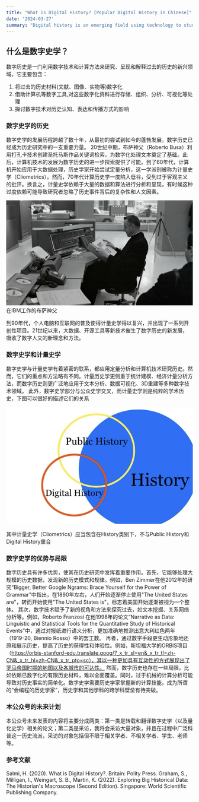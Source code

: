 ```yaml
---
title: "What is Digital History? [Popular Digital History in Chinese]"
date: '2024-03-27'
summary: "Digital history is an emerging field using technology to study the past. It offers new perspectives on historical data, enhances accessibility, but faces challenges in skill requirements and potential oversimplification of complex historical events."
---
```


## 什么是数字史学？

数字历史是一门利用数字技术和计算方法来研究、呈现和解释过去的历史的新兴领域，它主要包含：

1. 将过去的历史材料(文献、图像、实物等)数字化
2. 借助计算机等数字工具,对这些数字化资料进行存储、组织、分析、可视化等处理
3. 探讨数字技术对历史认知、表达和传播方式的影响

### 数字史学的历史

数字史学的发展历程跨越了数十年，从最初的尝试到如今的蓬勃发展，数字历史已经成为历史研究中的一支重要力量。
20世纪中期，布萨神父（Roberto Busa）利用打孔卡技术创建圣托马斯作品关键词检索，为数字化处理文本奠定了基础。此后，计算机技术的发展为数字历史的进一步探索提供了可能。到了60年代，计算机开始应用于大数据处理，历史学家开始尝试定量分析，这一学派别被称为计量史学（Cliometrics）。然而，70年代计算历史学一度陷入低谷，受到过于客观主义的批评。换言之，计量史学依赖于大量的数据和算法进行分析和呈现，有时候这种过度依赖可能导致研究者忽略了历史事件背后的复杂性和人文因素。

![png](busa.png)
在IBM工作的布萨神父

到90年代，个人电脑和互联网的普及使得计量史学得以复兴，并出现了一系列开创性项目。21世纪以来，大数据、开源工具等新技术催生了数字历史的新发展，吸收了数字人文的新理念和方法。

### 数字史学和计量史学
数字史学与计量史学有着紧密的联系，都应用定量分析和计算机技术研究历史。然而，它们的重点和方法略有不同。计量历史学更侧重于统计建模、经济计量分析方法，而数字历史则更广泛地应用于文本分析、数据可视化、3D重建等多种数字技术领域。
此外，数字史学部分与公众史学交叉，而计量史学则是纯粹的学术历史，下图可以很好的描述它们的关系

![png](digital-history.png)

其中计量史学（Cliometrics）应当包含在History类别下，不与Public History和Digital History重合

### 数字史学的优势与局限

数字历史具有许多优势，使其在历史研究中发挥着重要作用。首先，它能够处理大规模的历史数据，发现新的历史模式和规律。例如，Ben Zimmer在他2012年的研究“Bigger, Better Google Ngrams: Brace Yourself for the Power of Grammar”中指出，在1890年左右，人们开始逐渐停止使用"The United States are"，转而开始使用"The United States is"，标志着美国开始逐渐被视为一个整体。
其次，数字技术赋予了新的视角和方法来探究过去，如文本挖掘、关系网络分析等。例如，Roberto Franzosi 在他1998年的论文“Narrative as Data: Linguistic and Statistical Tools for the Quantitative Study of Historical Events”中，通过对报纸进行语义分析，更加准确地推测出意大利红色两年（1919-20, Biennio Rosso）中的罢工数。
再者，通过数字手段更生动形象地还原和展示历史，提高了历史的获得性和体验性。例如，斯坦福大学的ORBIS项目（https://orbis-stanford-edu.translate.goog/?_x_tr_sl=en&_x_tr_tl=zh-CN&_x_tr_hl=zh-CN&_x_tr_pto=sc），其以一种更加具有互动性的方式展现出了罗马帝国时期的地图以及各城市的可达性。
然而，数字历史也存在一些局限，比如依赖已数字化的有限历史材料，难以全面覆盖。同时，过于机械的计算分析可能导致对历史事实的简单化。数字史学需要历史学家掌握新的计算技能，成为所谓的“会编程的历史学家”，历史学和其他学科的跨学科壁垒有待突破。

### 本公众号的未来计划

本公众号未来发表的内容将主要分成两类：第一类是转载和翻译数字史学（以及量化史学）相关的论文；第二类是采访，我将会采访大量对象，并且在过程中广泛科普这一历史流派，采访的对象包括但不限于相关学者、不相关学者、学生、老师等。

### 参考文献

Salmi, H. (2020). What is Digital History?. Britain: Polity Press.
Graham, S., Milligan, I., Weingart, S. B., Martin, K. (2022). Exploring Big Historical Data: The Historian's Macroscope (Second Edition). Singapore: World Scientific Publishing Company.